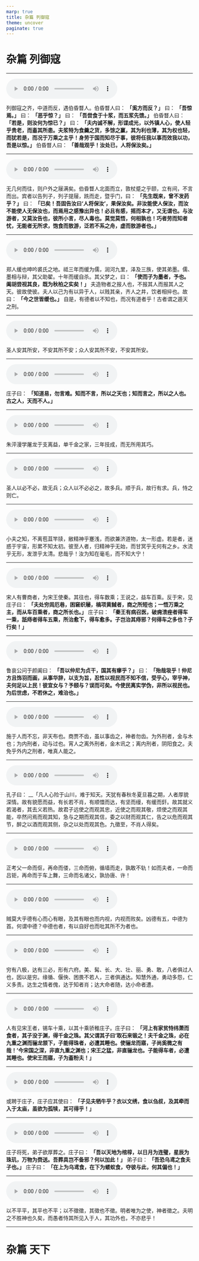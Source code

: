 ```yaml
---
marp: true
title: 杂篇 列御寇
theme: uncover
paginate: true
---
```


# 杂篇 列御寇

---

![](assets/audios/33/1.mp3)

列御寇之齐，中道而反，遇伯昏瞀人。伯昏瞀人曰： __「奚方而反？」__ 曰： __「吾惊焉。」__ 曰： __「恶乎惊？」__ 曰： __「吾尝食于十浆，而五浆先馈。」__ 伯昏瞀人曰： __「若是，则汝何为惊已？」__ 曰： __「夫内诚不解，形谍成光，以外镇人心，使人轻乎贵老，而齑其所患。夫浆特为食羹之货，多馀之赢，其为利也薄，其为权也轻，而犹若是，而况于万乘之主乎！身劳于国而知尽于事，彼将任我以事而效我以功，吾是以惊。」__ 伯昏瞀人曰： __「善哉观乎！汝处已，人将保汝矣。」__ 

---

![](assets/audios/33/2.mp3)

无几何而往，则户外之屦满矣。伯昏瞀人北面而立，敦杖蹙之乎颐，立有间，不言而出。宾者以告列子，列子提屦，跣而走，暨乎门，曰： __「先生既来，曾不发药乎？」__ 曰： __「已矣！吾固告汝曰‘人将保汝’，果保汝矣。非汝能使人保汝，而汝不能使人无保汝也，而焉用之感豫出异也！必且有感，摇而本才，又无谓也。与汝游者，又莫汝告也，彼所小言，尽人毒也。莫觉莫悟，何相孰也！巧者劳而知者忧，无能者无所求，饱食而敖游，泛若不系之舟，虚而敖游者也。」__ 

---

![](assets/audios/33/3.mp3)

郑人缓也呻吟裘氏之地。祗三年而缓为儒，润河九里，泽及三族，使其弟墨。儒、墨相与辩，其父助翟。十年而缓自杀。其父梦之，曰： __「使而子为墨者，予也。阖胡尝视其良，既为秋柏之实矣！」__ 夫造物者之报人也，不报其人而报其人之天。彼故使彼。夫人以己为有以异于人，以贱其亲，齐人之井，饮者相捽也。故曰： __「今之世皆缓也。」__ 自是，有德者以不知也，而况有道者乎！古者谓之遁天之刑。

---

![](assets/audios/33/4.mp3)

圣人安其所安，不安其所不安；众人安其所不安，不安其所安。

---

![](assets/audios/33/5.mp3)

庄子曰： __「知道易，勿言难。知而不言，所以之天也；知而言之，所以之人也。古之人，天而不人。」__ 

---

![](assets/audios/33/6.mp3)

朱泙漫学屠龙于支离益，单千金之家，三年技成，而无所用其巧。

---

![](assets/audios/33/7.mp3)

圣人以必不必，故无兵；众人以不必必之，故多兵。顺于兵，故行有求。兵，恃之则亡。

---

![](assets/audios/33/8.mp3)

小夫之知，不离苞苴竿牍，敝精神乎蹇浅，而欲兼济道物，太一形虚。若是者，迷惑于宇宙，形累不知太初。彼至人者，归精神乎无始，而甘冥乎无何有之乡。水流乎无形，发泄乎太清。悲哉乎！汝为知在毫毛，而不知大宁！

---

![](assets/audios/33/9.mp3)

宋人有曹商者，为宋王使秦。其往也，得车数乘；王说之，益车百乘。反于宋，见庄子曰： __「夫处穷闾厄巷，困窘织屦，槁项黄馘者，商之所短也；一悟万乘之主，而从车百乘者，商之所长也。」__ 庄子曰： __「秦王有病召医，破痈溃痤者得车一乘，舐痔者得车五乘，所治愈下，得车愈多。子岂治其痔邪？何得车之多也？子行矣！」__ 

---

![](assets/audios/33/10.mp3)

鲁哀公问于颜阖曰： __「吾以仲尼为贞干，国其有瘳乎？」__ 曰： __「殆哉圾乎！仲尼方且饰羽而画，从事华辞，以支为旨，忍性以视民而不知不信，受乎心，宰乎神，夫何足以上民！彼宜女与？予颐与？误而可矣。今使民离实学伪，非所以视民也。为后世虑，不若休之，难治也。」__ 

---

![](assets/audios/33/11.mp3)

施于人而不忘，非天布也。商贾不齿，虽以事齿之，神者勿齿。为外刑者，金与木也；为内刑者，动与过也。宵人之离外刑者，金木讯之；离内刑者，阴阳食之。夫免乎外内之刑者，唯真人能之。

---

![](assets/audios/33/12.mp3)

孔子曰： __「凡人心险于山川，难于知天。天犹有春秋冬夏旦暮之期，人者厚貌深情。故有貌愿而益，有长若不肖，有顺懁而达，有坚而缦，有缓而釬。故其就义若渴者，其去义若热。故君子远使之而观其忠，近使之而观其敬，烦使之而观其能，卒然问焉而观其知，急与之期而观其信，委之以财而观其仁，告之以危而观其节，醉之以酒而观其侧，杂之以处而观其色。九徵至，不肖人得矣。

---

![](assets/audios/33/13.mp3)

正考父一命而伛，再命而偻，三命而俯，循墙而走，孰敢不轨！如而夫者，一命而吕钜，再命而于车上舞，三命而名诸父，孰协唐、许！

---

![](assets/audios/33/14.mp3)

贼莫大乎德有心而心有眼，及其有眼也而内视，内视而败矣。凶德有五，中德为首。何谓中德？中德也者，有以自好也而吡其所不为者也。

---

![](assets/audios/33/15.mp3)

穷有八极，达有三必，形有六府。美、髯、长、大、壮、丽、勇、敢，八者俱过人也，因以是穷。缘循、偃佒、困畏不若人，三者俱通达。知慧外通，勇动多怨，仁义多责。达生之情者傀，达于知者肖；达大命者随，达小命者遭。

---

![](assets/audios/33/16.mp3)

人有见宋王者，锡车十乘，以其十乘骄稚庄子。庄子曰： __「河上有家贫恃纬萧而食者，其子没于渊，得千金之珠。其父谓其子曰‘取石来锻之！夫千金之珠，必在九重之渊而骊龙颔下，子能得珠者，必遭其睡也。使骊龙而寤，子尚奚微之有哉！’今宋国之深，非直九重之渊也；宋王之猛，非直骊龙也。子能得车者，必遭其睡也。使宋王而寤，子为齑粉夫！」__ 

---

![](assets/audios/33/17.mp3)

或聘于庄子，庄子应其使曰： __「子见夫牺牛乎？衣以文绣，食以刍叔，及其牵而入于太庙，虽欲为孤犊，其可得乎！」__ 

---

![](assets/audios/33/18.mp3)

庄子将死，弟子欲厚葬之。庄子曰： __「吾以天地为棺椁，以日月为连璧，星辰为珠玑，万物为赍送。吾葬具岂不备邪？何以加此！」__ 弟子曰： __「吾恐乌鸢之食夫子也。」__ 庄子曰： __「在上为乌鸢食，在下为蝼蚁食，夺彼与此，何其偏也！」__ 

---

![](assets/audios/33/19.mp3)

以不平平，其平也不平；以不徵徵，其徵也不徵。明者唯为之使，神者徵之。夫明之不胜神也久矣，而愚者恃其所见入于人，其功外也，不亦悲乎！

---

# 杂篇 天下